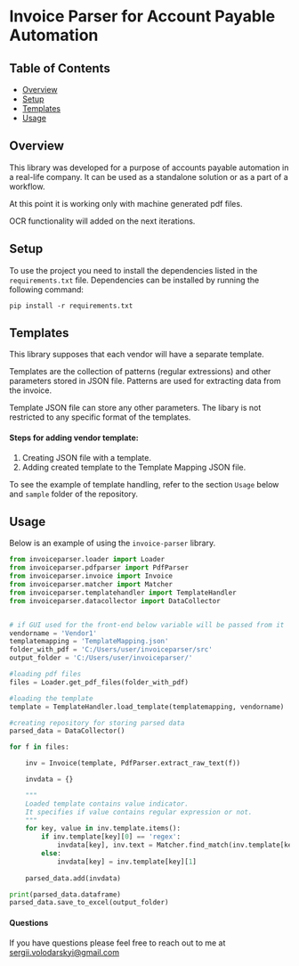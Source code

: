 # Invoice Parser for Account Payable Automation

## Table of Contents

- [Overview](#overview)
- [Setup](#setup)
- [Templates](#templates)
- [Usage](#usage)

## Overview

This library was developed for a purpose of accounts payable automation in a real-life company.
It can be used as a standalone solution or as a part of a workflow.

At this point it is working only with machine generated pdf files. 

OCR functionality will added on the next iterations.



## Setup

To use the project you need to install the dependencies listed in the `requirements.txt` file.
Dependencies can be installed by running the following command:

```console
pip install -r requirements.txt
```

## Templates
This library supposes that each vendor will have a separate template. 

Templates are the collection of patterns (regular extressions) and other parameters stored in JSON file. 
Patterns are used for extracting data from the invoice.

Template JSON file can store any other parameters. The libary is not restricted to any specific format of the templates. 

#### Steps for adding vendor template:
1. Creating JSON file with a template.
2. Adding created template to the Template Mapping JSON file.

To see the example of template handling, refer to the section `Usage` below and `sample` folder of the repository. 

## Usage

Below is an example of using the `invoice-parser` library.

```python
from invoiceparser.loader import Loader
from invoiceparser.pdfparser import PdfParser
from invoiceparser.invoice import Invoice
from invoiceparser.matcher import Matcher
from invoiceparser.templatehandler import TemplateHandler
from invoiceparser.datacollector import DataCollector


# if GUI used for the front-end below variable will be passed from it
vendorname = 'Vendor1'
templatemapping = 'TemplateMapping.json'
folder_with_pdf = 'C:/Users/user/invoiceparser/src'
output_folder = 'C:/Users/user/invoiceparser/'

#loading pdf files
files = Loader.get_pdf_files(folder_with_pdf)

#loading the template
template = TemplateHandler.load_template(templatemapping, vendorname)

#creating repository for storing parsed data
parsed_data = DataCollector()

for f in files:

    inv = Invoice(template, PdfParser.extract_raw_text(f))

    invdata = {}

    """ 
    Loaded template contains value indicator.
    It specifies if value contains regular expression or not.
    """
    for key, value in inv.template.items():
        if inv.template[key][0] == 'regex':
            invdata[key], inv.text = Matcher.find_match(inv.template[key][1], inv.text)
        else:
            invdata[key] = inv.template[key][1]
    
    parsed_data.add(invdata)

print(parsed_data.dataframe)
parsed_data.save_to_excel(output_folder)
```

#### Questions #### 
If you have questions please feel free to reach out to me at sergii.volodarskyi@gmail.com



